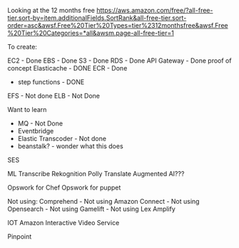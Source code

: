 Looking at the 12 months free
https://aws.amazon.com/free/?all-free-tier.sort-by=item.additionalFields.SortRank&all-free-tier.sort-order=asc&awsf.Free%20Tier%20Types=tier%2312monthsfree&awsf.Free%20Tier%20Categories=*all&awsm.page-all-free-tier=1

To create: 

EC2 - Done
EBS - Done
S3 - Done
RDS - Done
API Gateway - Done proof of concept
Elasticache - DONE
ECR - Done
- step functions - DONE

EFS - Not done
ELB - Not Done

Want to learn
- MQ - Not Done
- Eventbridge
- Elastic Transcoder - Not done
- beanstalk? - wonder what this does


SES



ML
Transcribe
Rekognition
Polly
Translate
Augmented AI???


Opswork for Chef
Opswork for puppet

Not using:
Comprehend - Not using
Amazon Connect - Not using
Opensearch - Not using
Gamelift - Not using
Lex 
Amplify

IOT
Amazon Interactive Video Service


Pinpoint